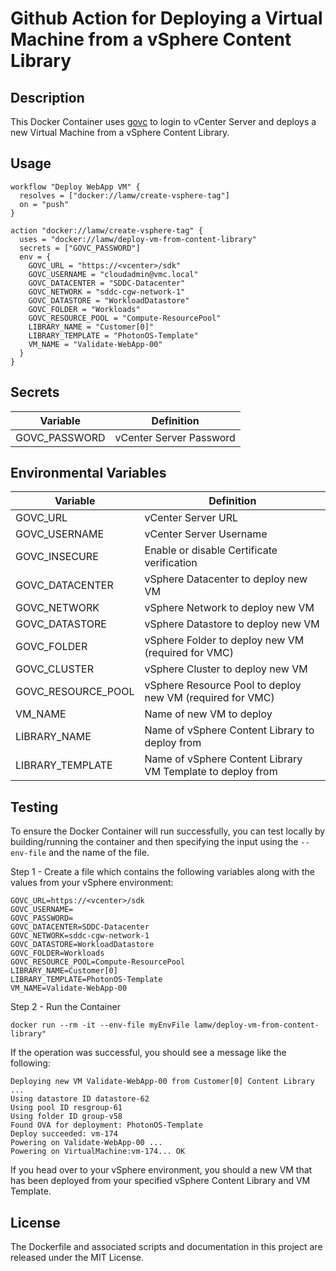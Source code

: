 # Github Action for Deploying a Virtual Machine from a vSphere Content Library

## Description

This Docker Container uses [govc](https://github.com/vmware/govmomi/tree/master/govc) to login to vCenter Server and deploys a new Virtual Machine from a vSphere Content Library.

## Usage

```
workflow "Deploy WebApp VM" {
  resolves = ["docker://lamw/create-vsphere-tag"]
  on = "push"
}

action "docker://lamw/create-vsphere-tag" {
  uses = "docker://lamw/deploy-vm-from-content-library"
  secrets = ["GOVC_PASSWORD"]
  env = {
    GOVC_URL = "https://<vcenter>/sdk"
    GOVC_USERNAME = "cloudadmin@vmc.local"
    GOVC_DATACENTER = "SDDC-Datacenter"
    GOVC_NETWORK = "sddc-cgw-network-1"
    GOVC_DATASTORE = "WorkloadDatastore"
    GOVC_FOLDER = "Workloads"
    GOVC_RESOURCE_POOL = "Compute-ResourcePool"
    LIBRARY_NAME = "Customer[0]"
    LIBRARY_TEMPLATE = "PhotonOS-Template"
    VM_NAME = "Validate-WebApp-00"
  }
}
```

## Secrets

| Variable      | Definition              |
|---------------|-------------------------|
| GOVC_PASSWORD | vCenter Server Password |

## Environmental Variables

| Variable           | Definition                                                 |
|--------------------|------------------------------------------------------------|
| GOVC_URL           | vCenter Server URL                                         |
| GOVC_USERNAME      | vCenter Server Username                                    |
| GOVC_INSECURE      | Enable or disable Certificate verification                 |
| GOVC_DATACENTER    | vSphere Datacenter to deploy new VM                        |
| GOVC_NETWORK       | vSphere Network to deploy new VM                           |
| GOVC_DATASTORE     | vSphere Datastore to deploy new VM                         |
| GOVC_FOLDER        | vSphere Folder to deploy new VM (required for VMC)         |
| GOVC_CLUSTER       | vSphere Cluster to deploy new VM                           |
| GOVC_RESOURCE_POOL | vSphere Resource Pool to deploy new VM (required for VMC)   |
| VM_NAME            | Name of new VM to deploy                                   |
| LIBRARY_NAME       | Name of vSphere Content Library to deploy from             |
| LIBRARY_TEMPLATE   | Name of vSphere Content Library VM Template to deploy from |

## Testing

To ensure the Docker Container will run successfully, you can test locally by building/running the container and then specifying the input using the `--env-file` and the name of the file.

Step 1 - Create a file which contains the following variables along with the values from your vSphere environment:

```
GOVC_URL=https://<vcenter>/sdk
GOVC_USERNAME=
GOVC_PASSWORD=
GOVC_DATACENTER=SDDC-Datacenter
GOVC_NETWORK=sddc-cgw-network-1
GOVC_DATASTORE=WorkloadDatastore
GOVC_FOLDER=Workloads
GOVC_RESOURCE_POOL=Compute-ResourcePool
LIBRARY_NAME=Customer[0]
LIBRARY_TEMPLATE=PhotonOS-Template
VM_NAME=Validate-WebApp-00
```

Step 2 - Run the Container

```
docker run --rm -it --env-file myEnvFile lamw/deploy-vm-from-content-library"
```

If the operation was successful, you should see a message like the following:
```
Deploying new VM Validate-WebApp-00 from Customer[0] Content Library ...
Using datastore ID datastore-62
Using pool ID resgroup-61
Using folder ID group-v58
Found OVA for deployment: PhotonOS-Template
Deploy succeeded: vm-174
Powering on Validate-WebApp-00 ...
Powering on VirtualMachine:vm-174... OK
```

If you head over to your vSphere environment, you should a new VM that has been deployed from your specified vSphere Content Library and VM Template.

## License

The Dockerfile and associated scripts and documentation in this project are released under the MIT License.
